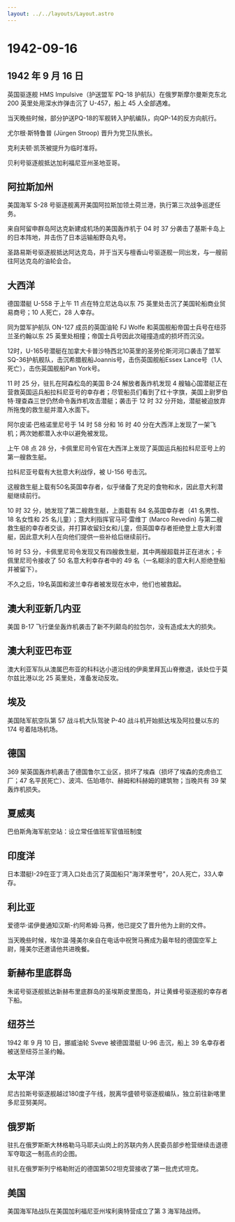 ```yaml
---
layout: ../../layouts/Layout.astro
---
```


# 1942-09-16

## 1942 年 9 月 16 日

英国驱逐舰 HMS Impulsive（护送盟军 PQ-18 护航队）在俄罗斯摩尔曼斯克东北
200 英里处用深水炸弹击沉了 U-457，船上 45 人全部遇难。

当天晚些时候，部分护送PQ-18的军舰转入护航编队，向QP-14的反方向航行。

尤尔根·斯特鲁普 (Jürgen Stroop) 晋升为党卫队旅长。

克利夫顿·凯茨被提升为临时准将。

贝利号驱逐舰抵达加利福尼亚州圣地亚哥。

## 阿拉斯加州

美国海军 S-28
号驱逐舰离开美国阿拉斯加领土荷兰港，执行第三次战争巡逻任务。

来自阿留申群岛阿达克新建成机场的美国轰炸机于 04 时 37
分袭击了基斯卡岛上的日本阵地，并击伤了日本运输船野岛丸号。

圣路易斯号驱逐舰抵达阿达克岛，并于当天与檀香山号驱逐舰一同出发，与一艘前往阿达克岛的油轮会合。

## 大西洋

德国潜艇 U-558 于上午 11 点在特立尼达岛以东 75
英里处击沉了美国轮船商业贸易商号；10 人死亡，28 人幸存。

同为盟军护航队 ON-127 成员的英国油轮 FJ Wolfe
和英国舰船帝国士兵号在纽芬兰圣约翰以东 25
英里处相撞；帝国士兵号因此次碰撞造成的损坏而沉没。

12时，U-165号潜艇在加拿大卡普沙特西北10英里的圣劳伦斯河河口袭击了盟军SQ-36护航舰队，击沉希腊舰船Joannis号，击伤英国舰船Essex
Lance号（1人死亡），击伤英国舰船Pan York号。

11 时 25 分，驻扎在阿森松岛的美国 B-24 解放者轰炸机发现 4
艘轴心国潜艇正在营救英国运兵船拉科尼亚号的幸存者；尽管船员们看到了红十字旗，美国上尉罗伯特·理查森三世仍然命令轰炸机攻击潜艇；袭击于
12 时 32 分开始，潜艇被迫放弃所拖曳的救生艇并潜入水面下。

阿尔皮诺·巴格诺里尼号于 14 时 58 分和 16 时 40
分在大西洋上发现了一架飞机；两次她都潜入水中以避免被发现。

上午 08 点 28
分，卡佩里尼司令官在大西洋上发现了英国运兵船拉科尼亚号上的第一艘救生艇。

拉科尼亚号载有大批意大利战俘，被 U-156 号击沉。

这艘救生艇上载有50名英国幸存者，似乎储备了充足的食物和水，因此意大利潜艇继续前行。

10 时 32 分，她发现了第二艘救生艇，上面载有 84 名英国幸存者（41
名男性、18 名女性和 25 名儿童）；意大利指挥官马可·雷维丁 (Marco Revedin)
与第二艘救生艇的幸存者交谈，并打算收留妇女和儿童，但英国幸存者拒绝登上意大利潜艇，因此意大利人在向他们提供一些补给后继续前行。

16 时 53
分，卡佩里尼司令发现又有四艘救生艇，其中两艘超载并正在进水；卡佩里尼司令接收了
50 名意大利幸存者中的 49 名（一名糊涂的意大利人拒绝登船并被留下）。

不久之后，19名英国和波兰幸存者被发现在水中，他们也被救起。

## 澳大利亚新几内亚

美国 B-17 飞行堡垒轰炸机袭击了新不列颠岛的拉包尔，没有造成太大的损失。

## 澳大利亚巴布亚

澳大利亚军队从澳属巴布亚的科科达小道沿线的伊奥里拜瓦山脊撤退，该处位于莫尔兹比港以北
25 英里处，准备发动反攻。

## 埃及

美国陆军航空队第 57 战斗机大队驾驶 P-40 战斗机开始抵达埃及阿拉曼以东的
174 号着陆场机场。

## 德国

369
架英国轰炸机袭击了德国鲁尔工业区，损坏了埃森（损坏了埃森的克虏伯工厂；47
名平民死亡）、波鸿、伍珀塔尔、赫姆和科赫姆的建筑物；当晚共有 39
架轰炸机损失。

## 夏威夷

巴伯斯角海军航空站：设立常任值班军官值班制度

## 印度洋

日本潜艇I-29在亚丁湾入口处击沉了英国船只"海洋荣誉号"，20人死亡，33人幸存。

## 利比亚

爱德华·诺伊曼通知汉斯-约阿希姆·马赛，他已提交了晋升他为上尉的文件。

当天晚些时候，埃尔温·隆美尔亲自在电话中祝贺马赛成为最年轻的德国空军上尉，隆美尔还邀请他共进晚餐。

## 新赫布里底群岛

朱诺号驱逐舰抵达新赫布里底群岛的圣埃斯皮里图岛，并让黄蜂号驱逐舰的幸存者下船。

## 纽芬兰

1942 年 9 月 10 日，挪威油轮 Sveve 被德国潜艇 U-96 击沉，船上 39
名幸存者被送至纽芬兰圣约翰。

## 太平洋

尼古拉斯号驱逐舰越过180度子午线，脱离华盛顿号驱逐舰编队，独立前往新喀里多尼亚努美阿。

## 俄罗斯

驻扎在俄罗斯斯大林格勒马马耶夫山岗上的苏联内务人民委员部步枪营继续击退德军夺取这一制高点的企图。

驻扎在俄罗斯列宁格勒附近的德国第502坦克营接收了第一批虎式坦克。

## 美国

美国海军陆战队在美国加利福尼亚州埃利奥特营成立了第 3 海军陆战师。